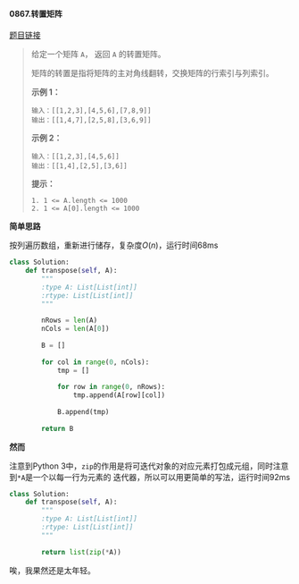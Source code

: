 #### 0867.转置矩阵
[题目链接](https://leetcode-cn.com/problems/transpose-matrix/)
> 给定一个矩阵 `A`， 返回 `A` 的转置矩阵。
>
> 矩阵的转置是指将矩阵的主对角线翻转，交换矩阵的行索引与列索引。
>
>  
>
> **示例 1：**
>
> ```
> 输入：[[1,2,3],[4,5,6],[7,8,9]]
> 输出：[[1,4,7],[2,5,8],[3,6,9]]
> ```
>
> **示例 2：**
>
> ```
> 输入：[[1,2,3],[4,5,6]]
> 输出：[[1,4],[2,5],[3,6]]
> ```
>
>  
>
> **提示：**
>
> ```
> 1. 1 <= A.length <= 1000
> 2. 1 <= A[0].length <= 1000
> ```

**简单思路**

按列遍历数组，重新进行储存，复杂度$O(n)$，运行时间68ms

```python
class Solution:
    def transpose(self, A):
        """
        :type A: List[List[int]]
        :rtype: List[List[int]]
        """
        
        nRows = len(A)
        nCols = len(A[0])
        
        B = []
        
        for col in range(0, nCols):
            tmp = []
            
            for row in range(0, nRows):
                tmp.append(A[row][col])
            
            B.append(tmp)
        
        return B
```

**然而**

注意到Python 3中，```zip```的作用是将可迭代对象的对应元素打包成元组，同时注意到```*A```是一个以每一行为元素的 迭代器，所以可以用更简单的写法，运行时间92ms

```python
class Solution:
    def transpose(self, A):
        """
        :type A: List[List[int]]
        :rtype: List[List[int]]
        """
        
        return list(zip(*A))
```

唉，我果然还是太年轻。